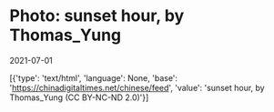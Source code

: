 # Photo: sunset hour, by Thomas_Yung

2021-07-01

[{'type': 'text/html', 'language': None, 'base': 'https://chinadigitaltimes.net/chinese/feed', 'value': 'sunset hour, by Thomas_Yung (CC BY-NC-ND 2.0)'}]